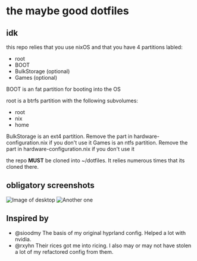 # the maybe good dotfiles

## idk

this repo relies that you use nixOS and that you have 4 partitions labled:

- root
- BOOT
- BulkStorage (optional)
- Games (optional)

BOOT is an fat partition for booting into the OS

root is a btrfs partition with the following subvolumes:

- root
- nix
- home

BulkStorage is an ext4 partition. Remove the part in hardware-configuration.nix if you don't use it
Games is an ntfs partition. Remove the part in hardware-configuration.nix if you don't use it

the repo **MUST** be cloned into ~/dotfiles. It relies numerous times that its cloned there.

## obligatory screenshots

![Image of desktop](https://cdn.discordapp.com/attachments/273539705595756544/1041109605268328538/image.png)
![Another one](https://cdn.discordapp.com/attachments/273539705595756544/1041109217534296124/image.png)

## Inspired by

- @sioodmy The basis of my original hyprland config. Helped a lot with nvidia.
- @rxyhn Their rices got me into ricing. I also may or may not have stolen a lot of my refactored config from them.
